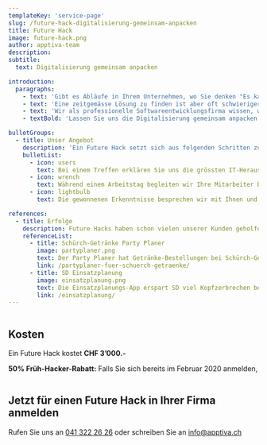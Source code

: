 ```yaml
---
templateKey: 'service-page'
slug: /future-hack-digitalisierung-gemeinsam-anpacken
title: Future Hack
image: future-hack.png
author: apptiva-team
description:
subtitle:
  text: Digitalisierung gemeinsam anpacken

introduction:
  paragraphs:
    - text: 'Gibt es Abläufe in Ihrem Unternehmen, wo Sie denken "Es kann doch nicht sein, dass wir das im Jahr 2020 noch so handgestrickt lösen?"'
    - text: 'Eine zeitgemässe Lösung zu finden ist aber oft schwieriger, als man denkt. Wenn eine Google-Recherche keine passenden Lösungen ausspuckt, bleibt meist alles beim Alten.'
    - text: 'Wir als professionelle Softwareentwicklungsfirma wissen, wie Probleme durch den Einsatz von passenden IT-Lösungen nachhaltig gelöst werden können.'
    - textBold: 'Lassen Sie uns die Digitalisierung gemeinsam anpacken!'

bulletGroups:
  - title: Unser Angebot
    description: 'Ein Future Hack setzt sich aus folgenden Schritten zusammen:'
    bulletList:
      - icon: users
        text: Bei einem Treffen erklären Sie uns die grössten IT-Herausforderungen in Ihrem Unternehmen.
      - icon: wrench
        text: Während einem Arbeitstag begleiten wir Ihre Mitarbeiter bei ihrer täglichen Arbeit und lernen ihre Probleme.
      - icon: lightbulb
        text: Die gewonnenen Erkenntnisse besprechen wir mit Ihnen und machen konkrete Vorschläge, wie diese Herausforderungen nachhaltig gelöst werden können (inkl. Schätzung des Sparpotentials und der Kosten).

references:
  - title: Erfolge
    description: Future Hacks haben schon vielen unserer Kunden geholfen, interne Prozesse durch Digitalisierung angenehmer und effizienter zu gestalten.
    referenceList:
      - title: Schürch-Getränke Party Planer
        image: partyplaner.png
        text: Der Party Planer hat Getränke-Bestellungen bei Schürch-Getränke stark vereinfacht.
        link: /partyplaner-fuer-schuerch-getraenke/
      - title: SD Einsatzplanung
        image: einsatzplanung.png
        text: Die Einsatzplanungs-App erspart SD viel Kopfzerbrechen bei der Personalverwaltung.
        link: /einsatzplanung/
---
```


<div class="full-width" style="overflow: auto;">
<div class="container">

## Kosten

Ein Future Hack kostet **CHF 3’000.-**

**50% Früh-Hacker-Rabatt:** Falls Sie sich bereits im Februar 2020 anmelden,

</div>
</div>

<div class="full-width " style="overflow: auto;">
<div class="container">

## Jetzt für einen Future Hack in Ihrer Firma anmelden

Rufen Sie uns an [041 322 26 26](tel:+41413222626) oder schreiben Sie an [info@­apptiva.ch](mailto:info@apptiva.ch)

</div>
</div>
